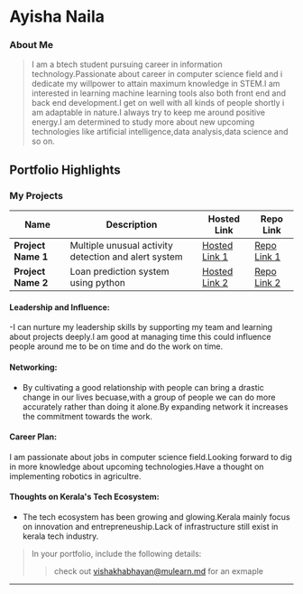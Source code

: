 # Ayisha Naila

### About Me

> I am a btech student pursuing career in information technology.Passionate about career in computer science field and i dedicate my willpower to attain maximum knowledge in STEM.I am interested in learning machine learning tools also both front end and back end development.I get on well with all kinds of people shortly i am adaptable in nature.I always try to keep me around positive energy.I am determined to study more about new upcoming technologies like artificial intelligence,data analysis,data science and so on.


## Portfolio Highlights

### My Projects

| Name                | Description                                                               | Hosted Link                              | Repo Link                                                      |
|---------------------|---------------------------------------------------------------------------|------------------------------------------|----------------------------------------------------------------|
| **Project Name 1**  | Multiple unusual activity detection and alert system                                             | [Hosted Link 1](https://example.com)    | [Repo Link 1](https://github.com/username/project1)             |
| **Project Name 2**  | Loan prediction system using python                                             | [Hosted Link 2](https://example.com)    | [Repo Link 2](https://github.com/username/project2)             |

#### Leadership and Influence:

-I can nurture my leadership skills by supporting my team and learning about projects deeply.I am good at managing time this could influence people around me to be on time and do the work on time.

#### Networking:

- By cultivating a good relationship with people can bring a drastic change in our lives becuase,with a group of people we can do more accurately rather than doing it alone.By expanding network it increases the commitment towards the work.

#### Career Plan:
I am passionate about jobs in computer science field.Looking forward to dig in more knowledge about upcoming technologies.Have a thought on implementing robotics in agricultre.
#### Thoughts on Kerala's Tech Ecosystem:

- The tech ecosystem has been growing and glowing.Kerala mainly focus on innovation and entrepreneuship.Lack of infrastructure still exist in kerala tech industry.





> In your portfolio, include the following details:
>> check out [vishakhabhayan@mulearn.md](./profiles/vishakhabhayan@mulearn.md) for an exmaple

---
